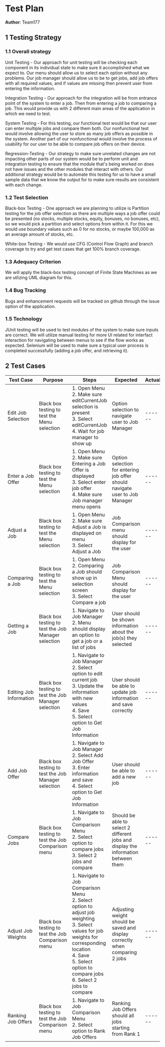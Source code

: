 # Test Plan

**Author**: Team177

## 1 Testing Strategy

### 1.1 Overall strategy


Unit Testing - Our approach for unit testing will be checking each component in its individual state to make sure it accomplished what we expect to.  Our menu should allow us to select each option without any problems.  Our job manager should allow us to be to get jobs, add job offers with all required values, and if values are missing then prevent user from entering the information.

Integration Testing - Our approach for the integration will be from entrance point of the system to enter a job.  Then from entering a job to comparing a job.  This would provide us with 2 different main areas of the application in which we need to test.

System Testing - For this testing, our functional test would be that our user can enter multiple jobs and compare them both.  Our nonfunctional test would involve allowing the user to store as many job offers as possible in the system.  Another part of our nonfunctional would involve the process of usability for our user to be able to compare job offers on their device.

Regression-Testing - Our strategy to make sure unrelated changes are not impacting other parts of our system would be to perform unit and integration testing to ensure that the module that's being worked on does not have issues and the other modules that interact with others.  Our additional strategy would be to automate this testing for us to have a small sample data that we know the output for to make sure results are consistent with each change.


### 1.2 Test Selection

Black-box Testing - One approach we are planning to utilize is Partition testing for the job offer selection as there are multiple ways a job offer could be presented (no stocks, multiple stocks, equity, bonuses, no bonuses, etc), so we would pick a partition and select options from within it.  For this we would use boundary values such as 0 for no stocks, or maybe 100,000 as an average amount of stocks, etc.

White-box Testing - We would use CFG (Control Flow Graph) and branch coverage to try and get test cases that get 100% branch coverage.


### 1.3 Adequacy Criterion

We will apply the black-box testing concept of Finite State Machines as we are utlizing UML diagram for this.


### 1.4 Bug Tracking

Bugs and enhancement requests will be tracked on github through the issue option of the application.


### 1.5 Technology


JUnit testing will be used to test modules of the system to make sure inputs are correct.  We will utilize manual testing for more UI related for interfact interaction for navigating between menus to see if the flow works as expected.  Selenium will be used to make sure a typical user process is completed successfully (adding a job offer, and retrieving it).

## 2 Test Cases


| 	Test Case	         |                        Purpose                       |	Steps	                                                                                                                                                                                                                                        | Expected                                                                           | Actual | Pass/Fail | Optional |
| 	----	                 | ----                                                 |	----                                                                                                                                                                                                                                            | ----                                                                               | ----   | ----      | ----     |
| 	Edit Job Selection	 | Black box testing to test the Menu selection         |	1. Open Menu <br /> 2. Make sure editCurrentJob selection is present <br /> 3. Select editCurrentJob <br /> 4. Wait for job manager to show up                                                                                                  | Option selection to navigate user to Job Manager                                   | ------ | PASS      | ------   |
| 	Enter a Job Offer	 | Black box testing to test the Menu selection         |	1. Open Menu <br /> 2. Make sure Entering a Job Offer is displayed <br /> 3. Select enter job offer <br /> 4. Make sure Job manager menu opens	                                                                                                | Option selection for entering job offer should navigate user to Job Manager        | ------ | PASS      | ------   |
| 	Adjust a Job	         | Black box testing to test the Menu selection         |	1. Open Menu <br /> 2. Make sure Adjust a Job is displayed on menu <br /> 3. Select Adjust a Job	                                                                                                                                        | Job Comparison menu should display for the user                                    | ------ | PASS      | ------   |
| 	Comparing a Job	         | Black box testing to test the Menu selection         |	1. Open Menu <br /> 2. Comparing a Job should show up in selection screen <br /> 3. Select Compare a job	                                                                                                                                | Job Comparison Menu should display for the user                                    | ------ | PASS      | ------   |
| 	Getting a Job	         | Black box testing to test the Job Manager selection  |	1. Navigate to Job Manager <br /> 2. Menu should display an option to get a job or a list of jobs	                                                                                                                                        | User should be shown information about the job(s) they selected                    | ------ | ------    | ------   |
| 	Editing Job Information	 | Black box testing to test the Job Manager selection  |	1. Navigate to Job Manager <br /> 2. Select option to edit current job <br /> 3. Update the information with new values <br /> 4. Save <br /> 5. Select option to Get Job Information	                                                        | User should be able to update job information and save correctly                   | ------ | PASS      | ------   |
| 	Add Job Offer	         | Black box testing to test the Job Manager selection  |	1. Navigate to Job Manager <br /> 2. Select Add Job Offer <br /> 3. Enter information and save <br /> 4. Select option to Get Job Information	                                                                                                | User should be able to add a new job                                               | ------ | PASS      | ------   |
| 	Compare Jobs	         | Black box testing to test the Job Comparison menu    |	1. Navigate to Job Comparison Menu <br /> 2. Select option to compare jobs <br /> 3. Select 2 jobs and compare	                                                                                                                                | Should be able to select 2 different jobs and display the information between them | ------ | PASS      | ------   |
| 	Adjust Job Weights	 | Black box testing to test the Job Comparison menu    |	1. Navigate to Job Comparison Menu <br /> 2. Select option to adjust job weighting <br /> 3. Select values for job weights for corresponding location <br /> 4. Save <br /> 5. Select option to compare jobs <br /> 6. Select 2 jobs to compare	| Adjusting weight should be saved and display correctly when comparing 2 jobs       | ------ | PASS      | ------   |
| 	Ranking Job Offers	 | Black box testing to test the Job Comparison menu    |	1. Navigate to Job Comparison Menu <br /> 2. Select option to Rank Job Offers	                                                                                                                                                                | Ranking Job Offers should all jobs starting from Rank 1                            | ------ | PASS      | ------   |
               
